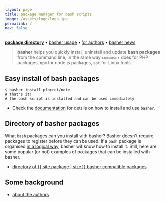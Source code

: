 ```yaml
---
layout: page
title: package manager for bash scripts
image: /assets/logo/logo.jpg
permalink: /
nav: false
---
```


**[package directory](/package)** &bull; 
[basher usage](/documentation) &bull;
[for authors](/authors) &bull;
[basher news](/news)

> **basher** helps you quickly install, uninstall and update **bash packages** from the command line, in the same way `composer` does for PHP packages, `npm` for node.js packages, `apt` for Linux tools.

## Easy install of bash packages

```shell
$ basher install pforret/note
# that's it! 
# the bash script is installed and can be used immediately
```

* Check the [documentation](/documentation) for details on how to install and use `basher`.

## Directory of basher packages

What `bash` packages can you install with basher? Basher doesn't require packages to register before they can be used. If a `bash` package is organised [in a logical way](/authors), basher will know how to install it. Still, here are some popular (or not) examples of packages that can be installed with basher.

* [directory of {{ site.package | size }} basher compatible packages](/package)

## Some background

* [about the authors](/about)
